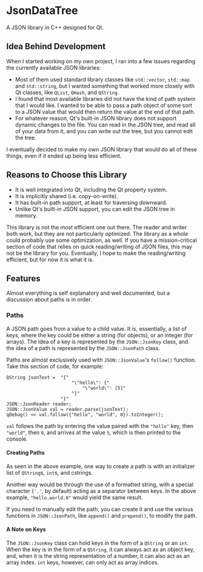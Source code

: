 JsonDataTree
============

A JSON library in C++ designed for Qt.

## Idea Behind Development

When I started working on my own project, I ran into a few issues
regarding the currently available JSON libraries:

- Most of them used standard library classes like `std::vector`,
	`std::map` and `std::string`, but I wanted something that
	worked more closely with Qt classes, like `QList`, `QHash`,
	and `QString`.
- I found that most available libraries did not have the kind
	of path system that I would like. I wanted to be able to
	pass a path object of some sort to a JSON value that
	would then return the value at the end of that path.
- For whatever reason, Qt's built-in JSON library does not support
	dynamic changes to the file. You can read in the JSON tree,
	and read all of your data from it, and you can write out the
	tree, but you cannot edit the tree.

I eventually decided to make my own JSON library that would do all
of these things, even if it ended up being less efficient.

## Reasons to Choose this Library

- It is well integrated into Qt, including the Qt property system.
- It is implicitly shared (i.e. copy-on-write).
- It has built-in path support, at least for traversing downward.
- Unlike Qt's built-in JSON support, you can edit the JSON tree
	in memory.

This library is not the most efficient one out there. The reader
and writer both work, but they are not particularly optimized.
The library as a whole could probably use some optimization, as well.
If you have a mission-critical section of code that relies on quick
reading/writing of JSON files, this may not be the library for you.
Eventually, I hope to make the reading/writing efficient, but for
now it is what it is.

## Features

Almost everything is self explanatory and well documented, but
a discussion about paths is in order.

### Paths

A JSON path goes from a value to a child value. It is, essentially,
a list of keys, where the key could be either a string (for objects),
or an integer (for arrays). The idea of a key is represented by
the `JSON::JsonKey` class, and the idea of a path is represented by
the `JSON::JsonPath` class.

Paths are almost exclusively used with `JSON::JsonValue`'s `follow()`
function. Take this section of code, for example:

	QString jsonText = 	"{"
							"\"hello\": {"
								"\"world\": [5]"
							"}"
						"}"
	JSON::JsonReader reader;
	JSON::JsonValue val = reader.parse(jsonText);
	qDebug() << val.follow({"hello", "world", 0}).toInteger();

`val` follows the path by entering the value paired with
the `"hello"` key, then `"world"`, then `0`, and arrives at
the value `5`, which is then printed to the console.

#### Creating Paths

As seen in the above example, one way to create a path is with
an initializer list of `QString`s, `int`s, and cstrings.

Another way would be through the use of a formatted string,
with a special character (`'.'`, by default) acting as a separator
between keys. In the above example, `"hello.world.0"` would yield
the same result.

If you need to manually edit the path, you can create it and use
the various functions in `JSON::JsonPath`, like `append()` and
`prepend()`, to modify the path.

#### A Note on Keys

The `JSON::JsonKey` class can hold keys in the form of a `QString`
or an `int`. When the key is in the form of a `QString`, it can
always act as an object key, and, when it is the string representation
of a number, it can also act as an array index. `int` keys, however,
can only act as array indices.